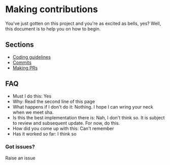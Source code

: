 # Making contributions
You've just gotten on this project and you're as excited as bells, yes? Well, this document is to help you on how to begin.

## Sections
- [Coding guidelines](CODING_GUIDELINES.md)
- [Commits](COMMITS.md)
- [Making PRs](PRs.md)

## FAQ
- Must I do this: Yes
- Why: Read the second line of this page
- What happens if I don't do it: Nothing. I hope I can wring your neck when we meet sha.
- Is this the best implementation there is: Nah, I don't think so. It is subject to review and subsequent update. For now, do this.
- How did you come up with this: Can't remember
- Has it worked so far: I think so

### Got issues?
Raise an issue
